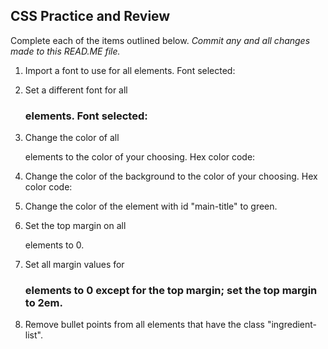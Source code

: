 ## CSS Practice and Review

Complete each of the items outlined below.
*Commit any and all changes made to this READ.ME file.*

1. Import a font to use for all <html> elements.
Font selected:

2. Set a different font for all <h3> elements.
Font selected:

3. Change the color of all <p> elements to the color of your choosing.
Hex color code:

4. Change the color of the background to the color of your choosing.
Hex color code:

6. Change the color of the element with id "main-title" to green.

7. Set the top margin on all <p> elements to 0.

8. Set all margin values for <h3> elements to 0 except for the top margin; set the top margin to 2em.

9. Remove bullet points from all elements that have the class "ingredient-list".
